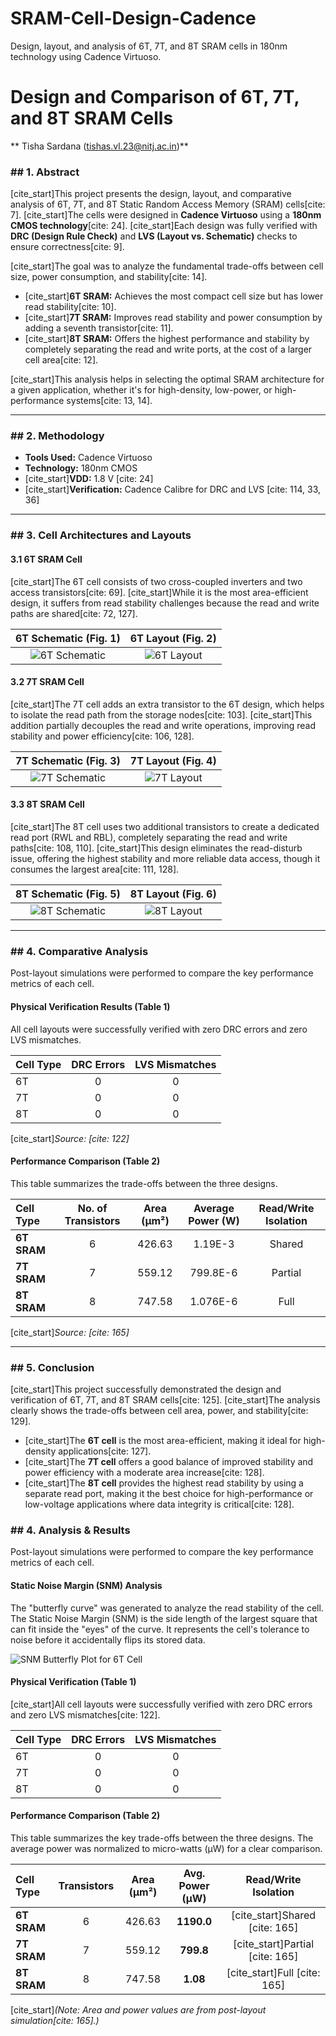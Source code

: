 # SRAM-Cell-Design-Cadence
Design, layout, and analysis of 6T, 7T, and 8T SRAM cells in 180nm technology using Cadence Virtuoso.
# Design and Comparison of 6T, 7T, and 8T SRAM Cells

** Tisha Sardana (tishas.vl.23@nitj.ac.in)**

### ## 1. Abstract

[cite_start]This project presents the design, layout, and comparative analysis of 6T, 7T, and 8T Static Random Access Memory (SRAM) cells[cite: 7]. [cite_start]The cells were designed in **Cadence Virtuoso** using a **180nm CMOS technology**[cite: 24]. [cite_start]Each design was fully verified with **DRC (Design Rule Check)** and **LVS (Layout vs. Schematic)** checks to ensure correctness[cite: 9].

[cite_start]The goal was to analyze the fundamental trade-offs between cell size, power consumption, and stability[cite: 14].
* [cite_start]**6T SRAM:** Achieves the most compact cell size but has lower read stability[cite: 10].
* [cite_start]**7T SRAM:** Improves read stability and power consumption by adding a seventh transistor[cite: 11].
* [cite_start]**8T SRAM:** Offers the highest performance and stability by completely separating the read and write ports, at the cost of a larger cell area[cite: 12].

[cite_start]This analysis helps in selecting the optimal SRAM architecture for a given application, whether it's for high-density, low-power, or high-performance systems[cite: 13, 14].

---

### ## 2. Methodology

* **Tools Used:** Cadence Virtuoso
* **Technology:** 180nm CMOS
* [cite_start]**VDD:** 1.8 V [cite: 24]
* [cite_start]**Verification:** Cadence Calibre for DRC and LVS [cite: 114, 33, 36]

---

### ## 3. Cell Architectures and Layouts

#### 3.1 6T SRAM Cell
[cite_start]The 6T cell consists of two cross-coupled inverters and two access transistors[cite: 69]. [cite_start]While it is the most area-efficient design, it suffers from read stability challenges because the read and write paths are shared[cite: 72, 127].

| 6T Schematic (Fig. 1) | 6T Layout (Fig. 2) |
| :---: | :---: |
| ![6T Schematic](images/6T_schematic.png) | ![6T Layout](images/6T_layout.png) |

#### 3.2 7T SRAM Cell
[cite_start]The 7T cell adds an extra transistor to the 6T design, which helps to isolate the read path from the storage nodes[cite: 103]. [cite_start]This addition partially decouples the read and write operations, improving read stability and power efficiency[cite: 106, 128].

| 7T Schematic (Fig. 3) | 7T Layout (Fig. 4) |
| :---: | :---: |
| ![7T Schematic](images/7T_schematic.png) | ![7T Layout](images/7T_layout.png) |

#### 3.3 8T SRAM Cell
[cite_start]The 8T cell uses two additional transistors to create a dedicated read port (RWL and RBL), completely separating the read and write paths[cite: 108, 110]. [cite_start]This design eliminates the read-disturb issue, offering the highest stability and more reliable data access, though it consumes the largest area[cite: 111, 128].

| 8T Schematic (Fig. 5) | 8T Layout (Fig. 6) |
| :---: | :---: |
| ![8T Schematic](images/8T_schematic.png) | ![8T Layout](images/8T_layout.png) |

---

### ## 4. Comparative Analysis

Post-layout simulations were performed to compare the key performance metrics of each cell.

#### Physical Verification Results (Table 1)
All cell layouts were successfully verified with zero DRC errors and zero LVS mismatches.

| Cell Type | DRC Errors | LVS Mismatches |
| :--- | :---: | :---: |
| 6T | 0 | 0 |
| 7T | 0 | 0 |
| 8T | 0 | 0 |
[cite_start]*Source: [cite: 122]*

#### Performance Comparison (Table 2)
This table summarizes the trade-offs between the three designs.

| Cell Type | No. of Transistors | Area (μm²) | Average Power (W) | Read/Write Isolation |
| :--- | :---: | :---: | :---: | :---: |
| **6T SRAM** | 6 | 426.63 | 1.19E-3 | Shared |
| **7T SRAM** | 7 | 559.12 | 799.8E-6 | Partial |
| **8T SRAM** | 8 | 747.58 | 1.076E-6 | Full |
[cite_start]*Source: [cite: 165]*

---

### ## 5. Conclusion

[cite_start]This project successfully demonstrated the design and verification of 6T, 7T, and 8T SRAM cells[cite: 125]. [cite_start]The analysis clearly shows the trade-offs between cell area, power, and stability[cite: 129].

* [cite_start]The **6T cell** is the most area-efficient, making it ideal for high-density applications[cite: 127].
* [cite_start]The **7T cell** offers a good balance of improved stability and power efficiency with a moderate area increase[cite: 128].
* [cite_start]The **8T cell** provides the highest read stability by using a separate read port, making it the best choice for high-performance or low-voltage applications where data integrity is critical[cite: 128].
### ## 4. Analysis & Results

Post-layout simulations were performed to compare the key performance metrics of each cell.

#### Static Noise Margin (SNM) Analysis
The "butterfly curve" was generated to analyze the read stability of the cell. The Static Noise Margin (SNM) is the side length of the largest square that can fit inside the "eyes" of the curve. It represents the cell's tolerance to noise before it accidentally flips its stored data.

![SNM Butterfly Plot for 6T Cell](images/graph.jpg)

#### Physical Verification (Table 1)
[cite_start]All cell layouts were successfully verified with zero DRC errors and zero LVS mismatches[cite: 122].

| Cell Type | DRC Errors | LVS Mismatches |
| :--- | :---: | :---: |
| 6T | 0 | 0 |
| 7T | 0 | 0 |
| 8T | 0 | 0 |

#### Performance Comparison (Table 2)
This table summarizes the key trade-offs between the three designs. The average power was normalized to micro-watts (µW) for a clear comparison.

| Cell Type | Transistors | Area (μm²) | Avg. Power (µW) | Read/Write Isolation |
| :--- | :---: | :---: | :---: | :---: |
| **6T SRAM** | 6 | 426.63 | **1190.0** | [cite_start]Shared [cite: 165] |
| **7T SRAM** | 7 | 559.12 | **799.8** | [cite_start]Partial [cite: 165] |
| **8T SRAM** | 8 | 747.58 | **1.08** | [cite_start]Full [cite: 165] |

[cite_start]*(Note: Area and power values are from post-layout simulation[cite: 165].)*

